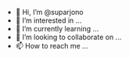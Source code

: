 - 👋 Hi, I’m @suparjono
- 👀 I’m interested in ...
- 🌱 I’m currently learning ...
- 💞️ I’m looking to collaborate on ...
- 📫 How to reach me ...

<!---
suparjono/suparjono is a ✨ special ✨ repository because its `README.md` (this file) appears on your GitHub profile.
You can click the Preview link to take a look at your changes.
--->
